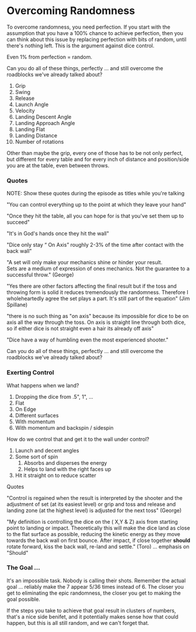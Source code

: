 # Overcoming Randomness

To overcome randomness, you need perfection. If you start with the assumption that you have a 100% chance to achieve perfection, then you can think about this issue by replacing perfection with bits of random, until there's nothing left. This is the argument against dice control.

Even 1% from perfection = random.

Can you do all of these things, perfectly ... and still overcome the roadblocks we've already talked about?

1. Grip
2. Swing
3. Release
4. Launch Angle
5. Velocity
6. Landing Descent Angle
7. Landing Approach Angle
8. Landing Flat
9. Landing Distance
10. Number of rotations

Other than maybe the grip, every one of those has to be not only perfect, but different for every table and for every inch of distance and position/side you are at the table, even between throws.

### Quotes

NOTE: Show these quotes during the episode as titles while you're talking

"You can control everything up to the point at which they leave your hand"

"Once they hit the table, all you can hope for is that you've set them up to succeed"

"It's in God's hands once they hit the wall"

"Dice only stay “ On Axis” roughly 2-3% of the time after contact with the back wall"&#x20;

"A set will only make your mechanics shine or hinder your result.\
Sets are a medium of expression of ones mechanics. Not the guarantee to a successful throw." (George)

"Yes there are other factors affecting the final result but if the toss and throwing form is solid it reduces tremendously the randomness. Therefore I wholeheartedly agree the set plays a part. It's still part of the equation" (Jim Spillane)

"there is no such thing as "on axis" because its impossible for dice to be on axis all the way through the toss. On axis is straight line through both dice, so if either dice is not straight even a hair its already off axis"

"Dice have a way of humbling even the most experienced shooter."&#x20;

Can you do all of these things, perfectly ... and still overcome the roadblocks we've already talked about?

### Exerting Control

What happens when we land?

1. Dropping the dice from .5", 1", ...
2. Flat
3. On Edge
4. Different surfaces
5. With momentum
6. With momentum and backspin / sidespin

How do we control that and get it to the wall under control?

1. Launch and decent angles
2. Some sort of spin
   1. Absorbs and disperses the energy
   2. Helps to land with the right faces up
3. Hit it straight on to reduce scatter

Quotes

"Control is regained when the result is interpreted by the shooter and the adjustment of set (at its easiest level) or grip and toss and release and landing zone (at the highest level) is adjusted for the next toss" (George)

"My definition is controlling the dice on the ( X,Y & Z) axis from starting point to landing or impact. Theoretically this will make the dice land as close to the flat surface as possible, reducing the kinetic energy as they move towards the back wall on first bounce. After impact, if close together **should** rotate forward, kiss the back wall, re-land and settle." (Toro) ... emphasis on "Should"



### The Goal ...

It's an impossible task. Nobody is calling their shots. Remember the actual goal ... reliably make the 7 appear 5/36 times instead of 6.  The closer you get to eliminating the epic randomness, the closer you get to making the goal possible.

If the steps you take to achieve that goal result in clusters of numbers, that's a nice side benifet, and it potentially makes sense how that could happen, but this is all still random, and we can't forget that.
